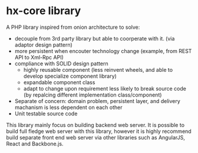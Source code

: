 # hx-core library

A PHP library inspired from onion architecture to solve:
- decouple from 3rd party library but able to coorperate with it. (via adaptor design pattern)
- more persistent when encouter technology change (example, from REST API to Xml-Rpc API)
- compliance with SOLID design pattern
  - highly reusable component (less reinvent wheels, and able to develop specialize component library)
  - expandable component class
  - adapt to change upon requirement less likely to break source code (by repalcing different implementation class/component)
- Separate of concern: domain problem, persistent layer, and delivery machanism is less dependent on each other
- Unit testable source code

This library mainly focus on building backend web server. 
It is possible to build full fledge web server with this library, however it is highly recommend build separate front end web server via other libraries such as AngularJS, React and Backbone.js.
